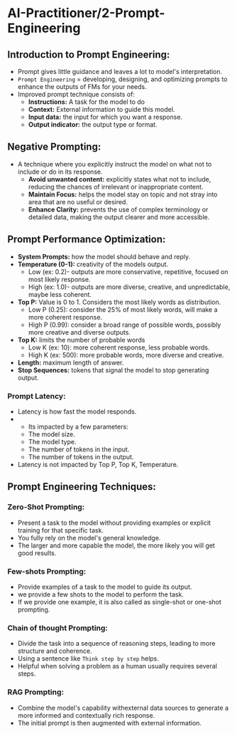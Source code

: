 # AI-Practitioner/2-Prompt-Engineering

## Introduction to Prompt Engineering:

- Prompt gives little guidance and leaves a lot to model's interpretation.
- `Prompt Engineering` = developing, designing, and optimizing prompts to enhance the outputs of FMs for your needs.
- Improved prompt technique consists of:
  - **Instructions:** A task for the model to do
  - **Context:** External information to guide this model.
  - **Input data:** the input for which you want a response.
  - **Output indicator:** the output type or format.

## Negative Prompting:

- A technique where you explicitly instruct the model on what not to include or do in its response.
  - **Avoid unwanted content:** explicitly states what not to include, reducing the chances of irrelevant or inappropriate
      content.
  - **Maintain Focus:** helps the model stay on topic and not stray into area that are no useful or desired.
  - **Enhance Clarity:** prevents the use of complex terminology or detailed data, making the output clearer and more accessible.

## Prompt Performance Optimization:

- **System Prompts:** how the model should behave and reply.
- **Temperature (0-1):** creativity of the models output.
  - Low (ex: 0.2)- outputs are more conservative, repetitive, focused on most likely response.
  - High (ex: 1.0)- outputs are more diverse, creative, and unpredictable, maybe less coherent.
- **Top P:** Value is 0 to 1. Considers the most likely words as distribution.
  - Low P (0.25): consider the 25% of most likely words, will make a more coherent response.
  - High P (0.99): consider a broad range of possible words, possibly more creative and diverse outputs.
- **Top K:** limits the number of probable words
  - Low K (ex: 10): more coherent response, less probable words.
  - High K (ex: 500): more probable words, more diverse and creative.
- **Length:** maximum length of answer.
- **Stop Sequences:** tokens that signal the model to stop generating output.

### Prompt Latency:

- Latency is how fast the model responds.
- - Its impacted by a few parameters:
  - The model size.
  - The model type.
  - The number of tokens in the input.
  - The number of tokens in the output.
- Latency is not impacted by Top P, Top K, Temperature.

## Prompt Engineering Techniques:

### Zero-Shot Prompting:
- Present a task to the model without providing examples or explicit training for that specific task.
- You fully rely on the model's general knowledge.
- The larger and more capable the model, the more likely you will get good results.

### Few-shots Prompting:
- Provide examples of a task to the model to guide its output.
- we provide a few shots to the model to perform the task.
- If we provide one example, it is also called as single-shot or one-shot prompting.

### Chain of thought Prompting:
- Divide the task into a sequence of reasoning steps, leading to more structure and coherence.
- Using a sentence like `Think step by step` helps.
- Helpful when solving a problem as a human usually requires several steps.

### RAG Prompting:
- Combine the model's capability withexternal data sources to generate a more informed and contextually rich response.
- The initial prompt is then augmented with external information.